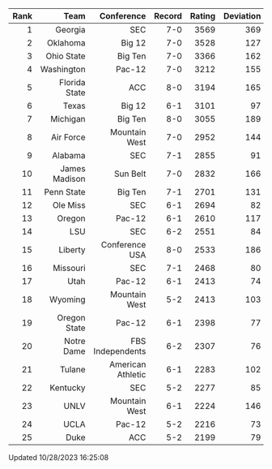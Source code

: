 | Rank  | Team                 | Conference           | Record   | Rating | Deviation |
| ---:  | ---:                 | ---:                 | ---:     | ---:   | ---:      |
| 1     | Georgia              | SEC                  | 7-0      | 3569   | 369       |
| 2     | Oklahoma             | Big 12               | 7-0      | 3528   | 127       |
| 3     | Ohio State           | Big Ten              | 7-0      | 3366   | 162       |
| 4     | Washington           | Pac-12               | 7-0      | 3212   | 155       |
| 5     | Florida State        | ACC                  | 8-0      | 3194   | 165       |
| 6     | Texas                | Big 12               | 6-1      | 3101   | 97        |
| 7     | Michigan             | Big Ten              | 8-0      | 3055   | 189       |
| 8     | Air Force            | Mountain West        | 7-0      | 2952   | 144       |
| 9     | Alabama              | SEC                  | 7-1      | 2855   | 91        |
| 10    | James Madison        | Sun Belt             | 7-0      | 2832   | 166       |
| 11    | Penn State           | Big Ten              | 7-1      | 2701   | 131       |
| 12    | Ole Miss             | SEC                  | 6-1      | 2694   | 82        |
| 13    | Oregon               | Pac-12               | 6-1      | 2610   | 117       |
| 14    | LSU                  | SEC                  | 6-2      | 2551   | 84        |
| 15    | Liberty              | Conference USA       | 8-0      | 2533   | 186       |
| 16    | Missouri             | SEC                  | 7-1      | 2468   | 80        |
| 17    | Utah                 | Pac-12               | 6-1      | 2413   | 74        |
| 18    | Wyoming              | Mountain West        | 5-2      | 2413   | 103       |
| 19    | Oregon State         | Pac-12               | 6-1      | 2398   | 77        |
| 20    | Notre Dame           | FBS Independents     | 6-2      | 2307   | 76        |
| 21    | Tulane               | American Athletic    | 6-1      | 2283   | 102       |
| 22    | Kentucky             | SEC                  | 5-2      | 2277   | 85        |
| 23    | UNLV                 | Mountain West        | 6-1      | 2224   | 146       |
| 24    | UCLA                 | Pac-12               | 5-2      | 2216   | 73        |
| 25    | Duke                 | ACC                  | 5-2      | 2199   | 79        |

Updated 10/28/2023 16:25:08
